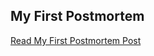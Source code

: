 ## My First Postmortem

[Read My First Postmortem Post](https://docs.google.com/document/d/1LtKoxXGVKukecn-b2_AvXcYDz_VCmTybZcgnUTB1y4U/edit?usp=sharing)